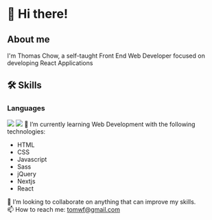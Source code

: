 
# 👋 Hi there!
## About me

I'm Thomas Chow, a self-taught Front End Web Developer focused on developing React Applications

## 🛠 Skills

### Languages
![](https://img.shields.io/badge/JAVASCRIPT-w?logo=Javascript&logoColor=F7DF1E&color=555555&style=for-the-badge)
![](https://img.shields.io/badge/PYTHON-w?logo=Python&logoColor=white&color=3776AB&style=for-the-badge)
🌱 I’m currently learning Web Development with the following technologies:
- HTML
- CSS
- Javascript
- Sass
- jQuery
- Nextjs
- React

💞️ I’m looking to collaborate on anything that can improve my skills.  
📫 How to reach me: tomwf@gmail.com  

<!---
tomwf/tomwf is a ✨ special ✨ repository because its `README.md` (this file) appears on your GitHub profile.
You can click the Preview link to take a look at your changes.
--->
